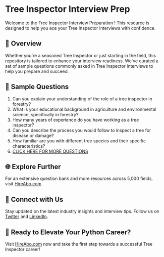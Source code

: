 # Tree Inspector Interview Prep

Welcome to the Tree Inspector Interview Preparation ! This resource is designed to help you ace your Tree Inspector interviews with confidence.

## 🚀 Overview

Whether you're a seasoned Tree Inspector or just starting in the field, this repository is tailored to enhance your interview readiness. We've curated a set of sample questions commonly asked in Tree Inspector interviews to help you prepare and succeed.

## 📝 Sample Questions

1. Can you explain your understanding of the role of a tree inspector in forestry?
2. What is your educational background in agriculture and environmental science, specifically in forestry?
3. How many years of experience do you have working as a tree inspector?
4. Can you describe the process you would follow to inspect a tree for disease or damage?
5. How familiar are you with different tree species and their specific characteristics?
6. [CLICK HERE FOR MORE QUESTIONS](https://hireabo.com/job/10_2_27/Tree%20Inspector)

## 🌐 Explore Further

For an extensive question bank and more resources across 5,000 fields, visit [HireAbo.com](https://www.hireabo.com).

## 📱 Connect with Us

Stay updated on the latest industry insights and interview tips. Follow us on [Twitter](https://twitter.com/hireabo) and [LinkedIn](https://www.linkedin.com/in/hire-abo-3609972a8/).

## 🚀 Ready to Elevate Your Python Career?

Visit [HireAbo.com](https://www.hireabo.com) now and take the first step towards a successful Tree Inspector career!